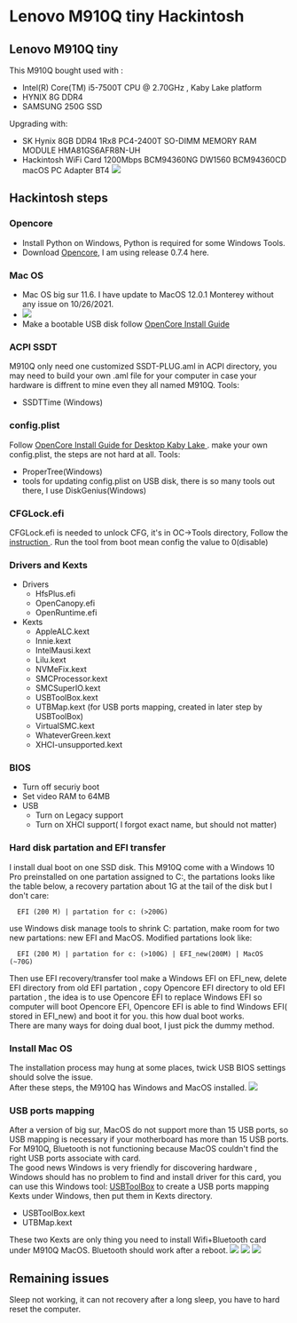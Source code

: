 # Lenovo M910Q tiny Hackintosh
## Lenovo M910Q tiny 
This M910Q bought used with :
* Intel(R) Core(TM) i5-7500T CPU @ 2.70GHz , Kaby Lake platform
* HYNIX 8G DDR4
* SAMSUNG 250G SSD

Upgrading with:
* SK Hynix 8GB DDR4 1Rx8 PC4-2400T SO-DIMM MEMORY RAM MODULE HMA81GS6AFR8N-UH
* Hackintosh WiFi Card 1200Mbps BCM94360NG DW1560 BCM94360CD macOS PC Adapter BT4
![](Docs/Images/5.png)
## Hackintosh steps
### Opencore
* Install Python on Windows, Python is required for some Windows Tools.
* Download [Opencore](https://github.com/acidanthera/OpenCorePkg/releases), I am using release 0.7.4 here.
### Mac OS
* Mac OS big sur 11.6. I have update to MacOS 12.0.1 Monterey without any issue on 10/26/2021. 
* ![](Docs/Images/Monterey.png) 
* Make a bootable USB disk follow [OpenCore Install Guide](https://dortania.github.io/OpenCore-Install-Guide/installer-guide/winblows-install.html)
### ACPI SSDT
M910Q only need one customized SSDT-PLUG.aml in ACPI directory, you may need to build your own .aml file for your computer in case your hardware is diffrent to mine even they all named M910Q. Tools:
* SSDTTime (Windows)
### config.plist
Follow [ OpenCore Install Guide for Desktop Kaby Lake ](https://dortania.github.io/OpenCore-Install-Guide/config.plist/kaby-lake.htmlhttp://google.com). make your own config.plist, the steps are not hard at all. 
Tools:
* ProperTree(Windows)
* tools for updating config.plist on USB disk, there is so many tools out there, I use DiskGenius(Windows)
### CFGLock.efi
CFGLock.efi is needed to unlock CFG, it's in OC->Tools directory, Follow the [ instruction ](https://www.tonymacx86.com/threads/guide-unlocking-cfg-with-opencore-and-cfglock-efi.305163/). Run the tool from boot mean config the value to 0(disable)
### Drivers and Kexts
* Drivers
  * HfsPlus.efi
  * OpenCanopy.efi
  * OpenRuntime.efi
* Kexts
  * AppleALC.kext
  * Innie.kext
  * IntelMausi.kext
  * Lilu.kext
  * NVMeFix.kext
  * SMCProcessor.kext
  * SMCSuperIO.kext
  * USBToolBox.kext 
  * UTBMap.kext (for USB ports mapping, created in later step by USBToolBox)
  * VirtualSMC.kext
  * WhateverGreen.kext
  * XHCI-unsupported.kext
### BIOS
* Turn off securiy boot
* Set video RAM to 64MB
* USB
  * Turn on Legacy support
  * Turn on XHCI support( I forgot exact name, but should not matter)
### Hard disk partation and EFI transfer
I install dual boot on one SSD disk. This M910Q come with a Windows 10 Pro preinstalled on one partation assigned to C:, the partations looks like the table below, a recovery partation about 1G at the tail of the disk but I don't care:  

      EFI (200 M) | partation for c: (>200G)

use Windows disk manage tools to shrink C: partation, make room for two new partations:  new EFI and MacOS. Modified partations look like:

      EFI (200 M) | partation for c: (>100G) | EFI_new(200M) | MacOS (~70G)

Then use EFI recovery/transfer tool make a Windows EFI on EFI_new, delete EFI directory from old EFI partation , copy Opencore EFI directory to old EFI partation , the idea is to use Opencore EFI to replace Windows EFI so computer will boot Opencore EFI, Opencore EFI is able to find Windows EFI( stored in EFI_new) and boot it for you. this how dual boot works.  
There are many ways for doing dual boot, I just pick the dummy method. 
### Install Mac OS
The installation process may hung at some places, twick USB BIOS settings should solve the issue.  
After these steps, the M910Q has Windows and MacOS installed. 
![](Docs/Images/4.png)
### USB ports mapping
After a version of big sur, MacOS do not support more than 15 USB ports, so USB mapping is necessary if your motherboard has more than 15 USB ports. For M910Q, Bluetooth is not functioning because MacOS couldn't find the right USB ports associate with card.  
The good news Windows is very friendly for discovering hardware , Windows should has no problem to find and install driver for this card, you can use this Windows tool: [USBToolBox](https://github.com/USBToolBox/tool/releases) to create a USB ports mapping Kexts under Windows, then put them in Kexts directory. 

  * USBToolBox.kext
  * UTBMap.kext 

These two Kexts are only thing you need to install Wifi+Bluetooth card under M910Q MacOS. Bluetooth should work after a reboot. 
![](Docs/Images/1.png)
![](Docs/Images/Inked2_LI.png)
![](Docs/Images/3.png)
## Remaining issues
Sleep not working, it can not recovery after a long sleep, you have to hard reset the computer. 

